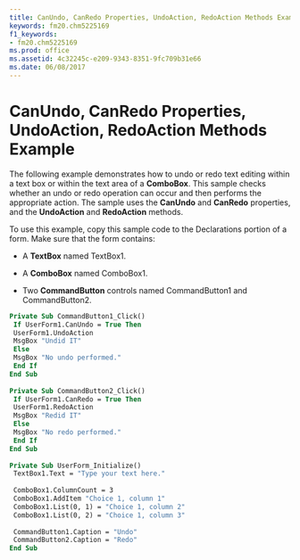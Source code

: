 ```yaml
---
title: CanUndo, CanRedo Properties, UndoAction, RedoAction Methods Example
keywords: fm20.chm5225169
f1_keywords:
- fm20.chm5225169
ms.prod: office
ms.assetid: 4c32245c-e209-9343-8351-9fc709b31e66
ms.date: 06/08/2017
---
```



# CanUndo, CanRedo Properties, UndoAction, RedoAction Methods Example

The following example demonstrates how to undo or redo text editing within a text box or within the text area of a **ComboBox**. This sample checks whether an undo or redo operation can occur and then performs the appropriate action. The sample uses the **CanUndo** and **CanRedo** properties, and the **UndoAction** and **RedoAction** methods.

To use this example, copy this sample code to the Declarations portion of a form. Make sure that the form contains:




- A **TextBox** named TextBox1.
    
- A **ComboBox** named ComboBox1.
    
- Two **CommandButton** controls named CommandButton1 and CommandButton2.
    




```vb
Private Sub CommandButton1_Click() 
 If UserForm1.CanUndo = True Then 
 UserForm1.UndoAction 
 MsgBox "Undid IT" 
 Else 
 MsgBox "No undo performed." 
 End If 
End Sub 
 
Private Sub CommandButton2_Click() 
 If UserForm1.CanRedo = True Then 
 UserForm1.RedoAction 
 MsgBox "Redid IT" 
 Else 
 MsgBox "No redo performed." 
 End If 
End Sub 
 
Private Sub UserForm_Initialize() 
 TextBox1.Text = "Type your text here." 
 
 ComboBox1.ColumnCount = 3 
 ComboBox1.AddItem "Choice 1, column 1" 
 ComboBox1.List(0, 1) = "Choice 1, column 2" 
 ComboBox1.List(0, 2) = "Choice 1, column 3" 
 
 CommandButton1.Caption = "Undo" 
 CommandButton2.Caption = "Redo" 
End Sub
```


